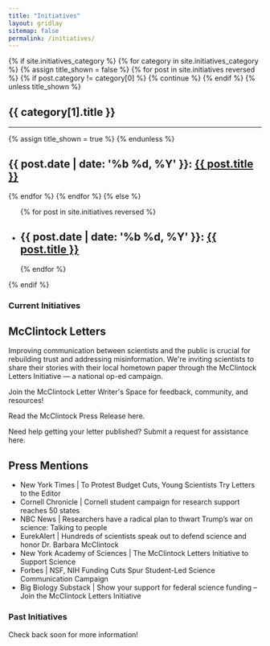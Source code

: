 ```yaml
---
title: "Initiatives"
layout: gridlay
sitemap: false
permalink: /initiatives/
---
```


{% if site.initiatives_category %}
  {% for category in site.initiatives_category %}
    {% assign title_shown = false %}
    {% for post in site.initiatives reversed %}
      {% if post.category != category[0] %}
        {% continue %}
      {% endif %}
      {% unless title_shown %}
        <div><h2>{{ category[1].title }}</h2><hr /></div>
        {% assign title_shown = true %}
      {% endunless %}
      <div><h2>{{ post.date | date: '%b %d, %Y' }}: <a href="{{ site.url }}{{ site.baseurl }}{{ post.url }}">{{ post.title }}</a></h2></div>
    {% endfor %}
  {% endfor %}
{% else %}
  <ul>
    {% for post in site.initiatives reversed %}
      <li>
        <h2>{{ post.date | date: '%b %d, %Y' }}: <a href="{{ site.url }}{{ site.baseurl }}{{ post.url }}">{{ post.title }}</a></h2>
      </li>
    {% endfor %}
  </ul>
{% endif %}

### Current Initiatives

## McClintock Letters

Improving communication between scientists and the public is crucial for rebuilding trust and addressing misinformation. We're inviting scientists to share their stories with their local hometown paper through the McClintock Letters Initiative — a national op-ed campaign.

Join the McClintock Letter Writer's Space for feedback, community, and resources!

Read the McClintock Press Release here.

Need help getting your letter published? Submit a request for assistance here.

## Press Mentions

- New York Times | To Protest Budget Cuts, Young Scientists Try Letters to the Editor
- Cornell Chronicle | Cornell student campaign for research support reaches 50 states
- NBC News | Researchers have a radical plan to thwart Trump’s war on science: Talking to people
- EurekAlert | Hundreds of scientists speak out to defend science and honor Dr. Barbara McClintock
- New York Academy of Sciences | The McClintock Letters Initiative to Support Science
- Forbes | NSF, NIH Funding Cuts Spur Student-Led Science Communication Campaign
- Big Biology Substack | Show your support for federal science funding – Join the McClintock Letters Initiative

### Past Initiatives

Check back soon for more information!


